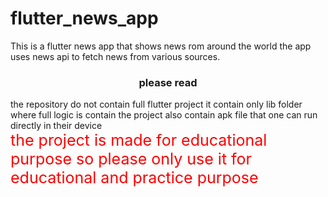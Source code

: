 # flutter_news_app
This is a flutter news app that shows news rom around the world the app uses news api to fetch news from various sources.
<center><h3>please read</h3></center>

<div>the repository do not contain full flutter project it contain only lib folder where full logic is contain the project also contain apk file that one can run directly in their device</div>
<div style="color:red;font-size:25px">the project is made for educational purpose so please only use it for educational and practice purpose</div>
